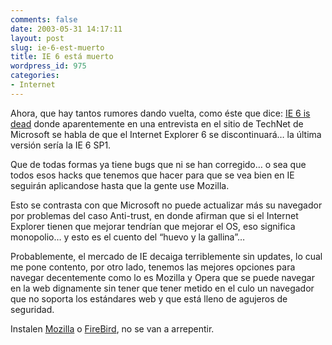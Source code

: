 ```yaml
---
comments: false
date: 2003-05-31 14:17:11
layout: post
slug: ie-6-est-muerto
title: IE 6 está muerto
wordpress_id: 975
categories:
- Internet
---
```


Ahora, que hay tantos rumores dando vuelta, como éste que dice: [IE 6 is dead](http://www.microsoft.com/technet/treeview/default.asp?url=/technet/itcommunity/chats/trans/ie/ie0507.asp) donde aparentemente en una entrevista en el sitio de TechNet de Microsoft se habla de que el Internet Explorer 6 se discontinuará… la última versión sería la IE 6 SP1.





Que de todas formas ya tiene bugs que ni se han corregido… o sea que todos esos hacks que tenemos que hacer para que se vea bien en IE seguirán aplicandose hasta que la gente use Mozilla.





Esto se contrasta con que Microsoft no puede actualizar más su navegador por problemas del caso Anti-trust, en donde afirman que si el Internet Explorer tienen que mejorar tendrían que mejorar el OS, eso significa monopolio… y esto es el cuento del “huevo y la gallina”…





Probablemente, el mercado de IE decaiga terriblemente sin updates, lo cual me pone contento, por otro lado, tenemos las mejores opciones para navegar decentemente como lo es Mozilla y Opera que se puede navegar en la web dignamente sin tener que tener metido en el culo un navegador que no soporta los estándares web y que está lleno de agujeros de seguridad.





Instalen [Mozilla](http://www.mozilla.org) o [FireBird](http://www.mozilla.org/projects/firebird/), no se van a arrepentir.




 
